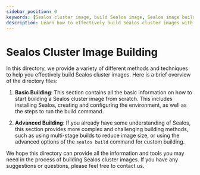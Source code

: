 ```yaml
---
sidebar_position: 0
keywords: [Sealos cluster image, build Sealos image, Sealos image building, Sealos advanced building, Sealos multi-stage build]
description: Learn how to effectively build Sealos cluster images with basic and advanced techniques, including multi-stage builds and custom options.
---
```


# Sealos Cluster Image Building

In this directory, we provide a variety of different methods and techniques to help you effectively build Sealos cluster
images. Here is a brief overview of the directory files:

1. **Basic Building**: This section contains all the basic information on how to start building a Sealos cluster image
   from scratch. This includes installing Sealos, creating and configuring the environment, as well as the steps to run
   the build command.

2. **Advanced Building**: If you already have some understanding of Sealos, this section provides more complex and
   challenging building methods, such as using multi-stage builds to reduce image size, or using the advanced options of
   the `sealos build` command for custom building.

We hope this directory can provide all the information and tools you may need in the process of building Sealos cluster
images. If you have any suggestions or questions, please feel free to contact us.
